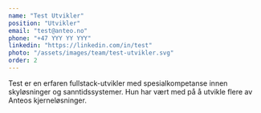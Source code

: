 ```yaml
---
name: "Test Utvikler"
position: "Utvikler"
email: "test@anteo.no"
phone: "+47 YYY YY YYY"
linkedin: "https://linkedin.com/in/test"
photo: "/assets/images/team/test-utvikler.svg"
order: 2
---
```


Test er en erfaren fullstack-utvikler med spesialkompetanse innen skyløsninger og sanntidssystemer. Hun har vært med på å utvikle flere av Anteos kjerneløsninger.
